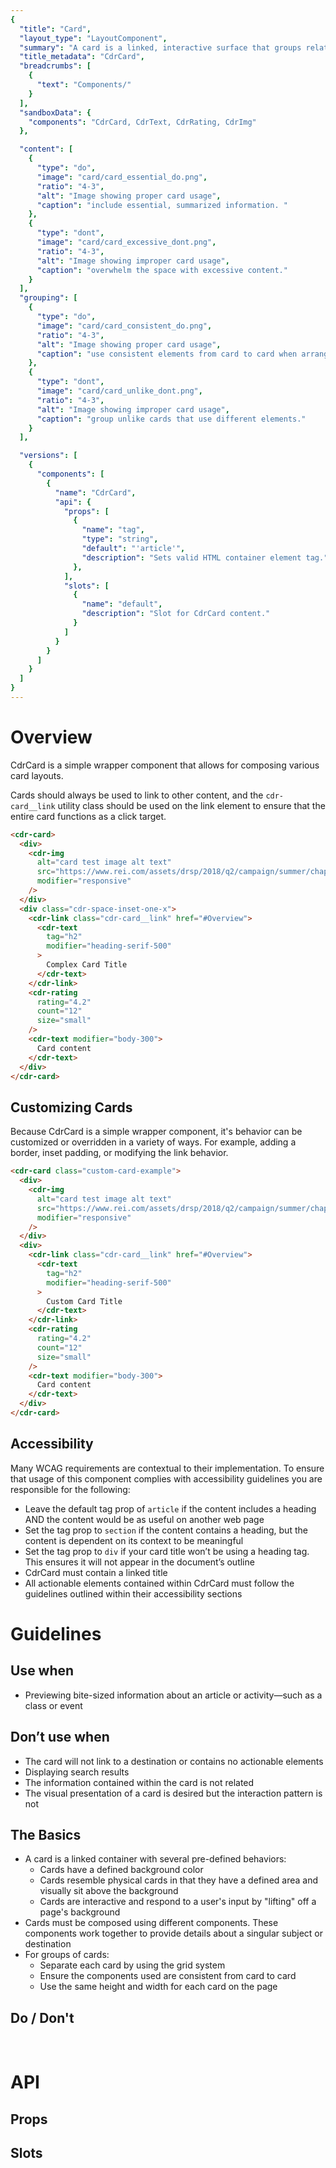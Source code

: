```yaml
---
{
  "title": "Card",
  "layout_type": "LayoutComponent",
  "summary": "A card is a linked, interactive surface that groups related information and/or actions associated with a singular subject or destination.",
  "title_metadata": "CdrCard",
  "breadcrumbs": [
    {
      "text": "Components/"
    }
  ],
  "sandboxData": {
    "components": "CdrCard, CdrText, CdrRating, CdrImg"
  },

  "content": [
    {
      "type": "do",
      "image": "card/card_essential_do.png",
      "ratio": "4-3",
      "alt": "Image showing proper card usage",
      "caption": "include essential, summarized information. "
    },
    {
      "type": "dont",
      "image": "card/card_excessive_dont.png",
      "ratio": "4-3",
      "alt": "Image showing improper card usage",
      "caption": "overwhelm the space with excessive content."
    }
  ],
  "grouping": [
    {
      "type": "do",
      "image": "card/card_consistent_do.png",
      "ratio": "4-3",
      "alt": "Image showing proper card usage",
      "caption": "use consistent elements from card to card when arranged in groups."
    },
    {
      "type": "dont",
      "image": "card/card_unlike_dont.png",
      "ratio": "4-3",
      "alt": "Image showing improper card usage",
      "caption": "group unlike cards that use different elements."
    }
  ],

  "versions": [
    {
      "components": [
        {
          "name": "CdrCard",
          "api": {
            "props": [
              {
                "name": "tag",
                "type": "string",
                "default": "'article'",
                "description": "Sets valid HTML container element tag."
              },
            ],
            "slots": [
              {
                "name": "default",
                "description": "Slot for CdrCard content."
              }
            ]
          }
        }
      ]
    }
  ]
}
---
```


<cdr-doc-table-of-contents-shell >

# Overview

CdrCard is a simple wrapper component that allows for composing various card layouts.

Cards should always be used to link to other content, and the `cdr-card__link` utility class should be used on the link element to ensure that the entire card functions as a click target.

<cdr-doc-example-code-pair repository-href="/src/components/card"
:sandbox-data="$page.frontmatter.sandboxData" >

```html
<cdr-card>
  <div>
    <cdr-img
      alt="card test image alt text"
      src="https://www.rei.com/assets/drsp/2018/q2/campaign/summer/chapter-4/rei-backpacking-bundle/live.jpg"
      modifier="responsive"
    />
  </div>
  <div class="cdr-space-inset-one-x">
    <cdr-link class="cdr-card__link" href="#Overview">
      <cdr-text
        tag="h2"
        modifier="heading-serif-500"
      >
        Complex Card Title
      </cdr-text>
    </cdr-link>
    <cdr-rating
      rating="4.2"
      count="12"
      size="small"
    />
    <cdr-text modifier="body-300">
      Card content
    </cdr-text>
  </div>
</cdr-card>
```
</cdr-doc-example-code-pair>

## Customizing Cards

Because CdrCard is a simple wrapper component, it's behavior can be customized or overridden in a variety of ways. For example, adding a border, inset padding, or modifying the link behavior.

<cdr-doc-example-code-pair repository-href="/src/components/card"
:sandbox-data="Object.assign({}, $page.frontmatter.sandboxData, {styleTag: '.custom-card-example {border: 1px solid $cdr-color-border-secondary; padding: $cdr-space-inset-one-x;} .custom-card-example .cdr-card__link {&:hover {color: $cdr-color-text-sale !important;}}'})" >

```html
<cdr-card class="custom-card-example">
  <div>
    <cdr-img
      alt="card test image alt text"
      src="https://www.rei.com/assets/drsp/2018/q2/campaign/summer/chapter-4/rei-backpacking-bundle/live.jpg"
      modifier="responsive"
    />
  </div>
  <div>
    <cdr-link class="cdr-card__link" href="#Overview">
      <cdr-text
        tag="h2"
        modifier="heading-serif-500"
      >
        Custom Card Title
      </cdr-text>
    </cdr-link>
    <cdr-rating
      rating="4.2"
      count="12"
      size="small"
    />
    <cdr-text modifier="body-300">
      Card content
    </cdr-text>
  </div>
</cdr-card>
```
</cdr-doc-example-code-pair>

## Accessibility

Many WCAG requirements are contextual to their implementation. To ensure that usage of this component complies with accessibility guidelines you are responsible for the following:

- Leave the default tag prop of `article` if the content includes a heading AND the content would be as useful on another web page
- Set the tag prop to `section` if the content contains a heading, but the content is dependent on its context to be meaningful
- Set the tag prop to `div` if your card title won’t be using a heading tag. This ensures it will not appear in the document’s outline
- CdrCard must contain a linked title
- All actionable elements contained within CdrCard must follow the guidelines outlined within their accessibility sections

# Guidelines

## Use when
- Previewing bite-sized information about an article or activity—such as a class or event

## Don’t use when
- The card will not link to a destination or contains no actionable elements
- Displaying search results
- The information contained within the card is not related
- The visual presentation of a card is desired but the interaction pattern is not

## The Basics
- A card is a linked container with several pre-defined behaviors:
    - Cards have a defined background color
    - Cards resemble physical cards in that they have a defined area and visually sit above the background
    - Cards are interactive and respond to a user's input by "lifting" off a page's background
- Cards must be composed using different components. These components work together to provide details about a singular subject or destination
- For groups of cards:
    - Separate each card by using the grid system
    - Ensure the components used are consistent from card to card
    - Use the same height and width for each card on the page

## Do / Don't

<do-dont :examples="$page.frontmatter.content" />

<br />

<do-dont :examples="$page.frontmatter.grouping" />

# API

## Props

<cdr-doc-api type="prop" :api-data="$page.frontmatter.versions[0].components[0].api.props" />

## Slots

<cdr-doc-api type="slot" :api-data="$page.frontmatter.versions[0].components[0].api.slots" />


</cdr-doc-table-of-contents-shell>
